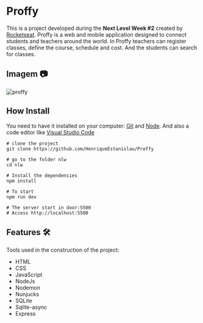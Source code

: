 # Proffy
This is a project developed during the **Next Level Week #2** created by [Rocketseat](https://rocketseat.com.br/). Proffy is a web and mobile application designed to connect students and teachers around the world. In Proffy teachers can register classes, define the course, schedule and cost. And the students can search for classes.

## Imagem :camera:
![proffy](https://user-images.githubusercontent.com/65318224/103383913-415b7600-4ad3-11eb-9cb0-3f7bb68e5b56.gif)

## How Install
You need to have it installed on your computer: [Git](https://git-scm.com/) and [Node](https://nodejs.org/en/).
And also a code editor like [Visual Studio Code](https://code.visualstudio.com/)
```
# clone the project
git clone https://github.com/HenriqueEstanislau/Proffy

# go to the folder nlw
cd nlw

# Install the dependencies
npm install

# To start
npm run dev

# The server start in door:5500
# Access http://localhost:5500 
```

## Features :hammer_and_wrench:
Tools used in the construction of the project:
- HTML
- CSS
- JavaScript
- NodeJs
- Nodemon
- Nunjucks
- SQLite
- Sqlite-async
- Express
